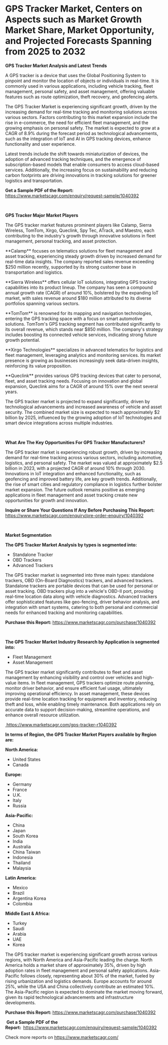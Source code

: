 <p><h1>GPS Tracker Market, Centers on Aspects such as Market Growth Market Share, Market Opportunity, and Projected Forecasts Spanning from 2025 to 2032</h1></p><p><strong>GPS Tracker Market Analysis and Latest Trends</strong></p>
<p><p>A GPS tracker is a device that uses the Global Positioning System to pinpoint and monitor the location of objects or individuals in real-time. It is commonly used in various applications, including vehicle tracking, fleet management, personal safety, and asset management, offering valuable features such as route optimization, theft recovery, and geofencing alerts.</p><p>The GPS Tracker Market is experiencing significant growth, driven by the increasing demand for real-time tracking and monitoring solutions across various sectors. Factors contributing to this market expansion include the rise in e-commerce, the need for efficient fleet management, and the growing emphasis on personal safety. The market is expected to grow at a CAGR of 8.9% during the forecast period as technological advancements, such as the integration of IoT and AI in GPS tracking devices, enhance functionality and user experience.</p><p>Latest trends include the shift towards miniaturization of devices, the adoption of advanced tracking techniques, and the emergence of subscription-based models that enable consumers to access cloud-based services. Additionally, the increasing focus on sustainability and reducing carbon footprints are driving innovations in tracking solutions for greener logistics and transportation.</p></p>
<p><strong>Get a Sample PDF of the Report:&nbsp;</strong> <a href="https://www.marketscagr.com/enquiry/request-sample/1040392?utm_campaign=3224&utm_medium=2&utm_source=Github&utm_content=ia&utm_term=06042025&utm_id=gps-tracker">https://www.marketscagr.com/enquiry/request-sample/1040392</a></p>
<p>&nbsp;</p>
<p><strong>GPS Tracker Major Market Players</strong></p>
<p><p>The GPS tracker market features prominent players like Calamp, Sierra Wireless, TomTom, Xirgo, Queclink, Spy Tec, ATrack, and Maestro, each contributing to the industry's growth through innovative solutions in fleet management, personal tracking, and asset protection.</p><p>**Calamp** focuses on telematics solutions for fleet management and asset tracking, experiencing steady growth driven by increased demand for real-time data insights. The company reported sales revenue exceeding $250 million recently, supported by its strong customer base in transportation and logistics.</p><p>**Sierra Wireless** offers cellular IoT solutions, integrating GPS tracking capabilities into its product lineup. The company has seen a compound annual growth rate (CAGR) of around 10%, bolstered by the expanding IoT market, with sales revenue around $180 million attributed to its diverse portfolios spanning various sectors.</p><p>**TomTom** is renowned for its mapping and navigation technologies, entering the GPS tracking space with a focus on smart automotive solutions. TomTom's GPS tracking segment has contributed significantly to its overall revenue, which stands near $850 million. The company's strategy includes boosting its connected vehicle services, indicating strong future growth potential.</p><p>**Xirgo Technologies** specializes in advanced telematics for logistics and fleet management, leveraging analytics and monitoring services. Its market presence is growing as businesses increasingly seek data-driven insights, reinforcing its value proposition.</p><p>**Queclink** provides various GPS tracking devices that cater to personal, fleet, and asset tracking needs. Focusing on innovation and global expansion, Queclink aims for a CAGR of around 15% over the next several years.</p><p>The GPS tracker market is projected to expand significantly, driven by technological advancements and increased awareness of vehicle and asset security. The combined market size is expected to reach approximately $2 billion by 2025, influenced by the growing adoption of IoT technologies and smart device integrations across multiple industries.</p></p>
<p>&nbsp;</p>
<p><strong>What Are The Key Opportunities For GPS Tracker Manufacturers?</strong></p>
<p><p>The GPS tracker market is experiencing robust growth, driven by increasing demand for real-time tracking across various sectors, including automotive, logistics, and personal safety. The market was valued at approximately $2.5 billion in 2023, with a projected CAGR of around 10% through 2030. Innovations in IoT integration and enhanced functionality, such as geofencing and improved battery life, are key growth trends. Additionally, the rise of smart cities and regulatory compliance in logistics further bolster market expansion. The future outlook remains positive as emerging applications in fleet management and asset tracking create new opportunities for growth and innovation.</p></p>
<p><strong>Inquire or Share Your Questions If Any Before Purchasing This Report:</strong> <a href="https://www.marketscagr.com/enquiry/pre-order-enquiry/1040392?utm_campaign=3224&utm_medium=2&utm_source=Github&utm_content=ia&utm_term=06042025&utm_id=gps-tracker">https://www.marketscagr.com/enquiry/pre-order-enquiry/1040392</a></p>
<p>&nbsp;</p>
<p><strong>Market Segmentation</strong></p>
<p><strong>The GPS Tracker Market Analysis by types is segmented into:</strong></p>
<p><ul><li>Standalone Tracker</li><li>OBD Trackers</li><li>Advanced Trackers</li></ul></p>
<p><p>The GPS tracker market is segmented into three main types: standalone trackers, OBD (On-Board Diagnostics) trackers, and advanced trackers. Standalone trackers are portable devices that can be used for personal or asset tracking. OBD trackers plug into a vehicle's OBD-II port, providing real-time location data along with vehicle diagnostics. Advanced trackers offer sophisticated features like geo-fencing, driver behavior analysis, and integration with smart systems, catering to both personal and commercial needs for enhanced tracking and monitoring capabilities.</p></p>
<p><strong>Purchase this Report:&nbsp;</strong><a href="https://www.marketscagr.com/purchase/1040392?utm_campaign=3224&utm_medium=2&utm_source=Github&utm_content=ia&utm_term=06042025&utm_id=gps-tracker">https://www.marketscagr.com/purchase/1040392</a></p>
<p>&nbsp;</p>
<p><strong>The GPS Tracker Market Industry Research by Application is segmented into:</strong></p>
<p><ul><li>Fleet Management</li><li>Asset Management</li></ul></p>
<p><p>The GPS tracker market significantly contributes to fleet and asset management by enhancing visibility and control over vehicles and high-value items. In fleet management, GPS trackers optimize route planning, monitor driver behavior, and ensure efficient fuel usage, ultimately improving operational efficiency. In asset management, these devices provide real-time location tracking for equipment and inventory, reducing theft and loss, while enabling timely maintenance. Both applications rely on accurate data to support decision-making, streamline operations, and enhance overall resource utilization.</p></p>
<p><a href="https://www.marketscagr.com/gps-tracker-r1040392?utm_campaign=3224&utm_medium=2&utm_source=Github&utm_content=ia&utm_term=06042025&utm_id=gps-tracker">&nbsp;https://www.marketscagr.com/gps-tracker-r1040392</a></p>
<p><strong>In terms of Region, the GPS Tracker Market Players available by Region are:</strong></p>
<p>
    <p> <strong> North America: </strong>
        <ul>
            <li>United States</li>
            <li>Canada</li>
        </ul>
        </p> 
    <p> <strong> Europe: </strong>
        <ul>
            <li>Germany</li>
            <li>France</li>
            <li>U.K.</li>
            <li>Italy</li>
            <li>Russia</li>
        </ul>
        </p> 
    <p> <strong> Asia-Pacific: </strong>
        <ul>
            <li>China</li>
            <li>Japan</li>
            <li>South Korea</li>
            <li>India</li>
            <li>Australia</li>
            <li>China Taiwan</li>
            <li>Indonesia</li>
            <li>Thailand</li>
            <li>Malaysia</li>
        </ul>
        </p> 
    <p> <strong> Latin America: </strong>
        <ul>
            <li>Mexico</li>
            <li>Brazil</li>
            <li>Argentina Korea</li>
            <li>Colombia</li>
        </ul>
        </p> 
    <p> <strong> Middle East & Africa: </strong>
        <ul>
            <li>Turkey</li>
            <li>Saudi</li>
            <li>Arabia</li>
            <li>UAE</li>
            <li>Korea</li>
        </ul>
    </p>
    </p>
<p><p>The GPS tracker market is experiencing significant growth across various regions, with North America and Asia-Pacific leading the charge. North America holds a market share of approximately 35%, driven by high adoption rates in fleet management and personal safety applications. Asia-Pacific follows closely, representing about 30% of the market, fueled by rising urbanization and logistics demands. Europe accounts for around 25%, while the USA and China collectively contribute an estimated 10%. The Asia-Pacific region is expected to dominate the market moving forward, given its rapid technological advancements and infrastructure developments.</p></p>
<p><strong>Purchase this Report: </strong><a href="https://www.marketscagr.com/purchase/1040392?utm_campaign=3224&utm_medium=2&utm_source=Github&utm_content=ia&utm_term=06042025&utm_id=gps-tracker">https://www.marketscagr.com/purchase/1040392</a></p>
<p>&nbsp;<strong>Get a Sample PDF of the Report:&nbsp;&nbsp;</strong><a href="https://www.marketscagr.com/enquiry/request-sample/1040392?utm_campaign=3224&utm_medium=2&utm_source=Github&utm_content=ia&utm_term=06042025&utm_id=gps-tracker">https://www.marketscagr.com/enquiry/request-sample/1040392</a></p>
<p><strong></strong></p>
<p>Check more reports on <a href="https://www.marketscagr.com/?utm_campaign=3224&utm_medium=2&utm_source=Github&utm_content=ia&utm_term=06042025&utm_id=gps-tracker">https://www.marketscagr.com/</a></p>